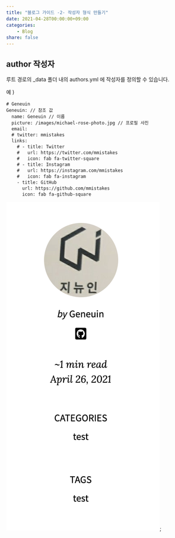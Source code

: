 ```yaml
---
title: "블로그 가이드 -2- 작성자 형식 만들기"
date: 2021-04-28T00:00:00+09:00
categories: 
    - Blog
share: false
---
```


## author 작성자

루트 경로의 _data 폴더 내의 authors.yml 에 작성자를 정의할 수 있습니다.

예 )
```
# Geneuin
Geneuin: // 참조 값
  name: Geneuin // 이름
  picture: /images/michael-rose-photo.jpg // 프로필 사진
  email:
  # twitter: mmistakes
  links:
    # - title: Twitter
    #   url: https://twitter.com/mmistakes
    #   icon: fab fa-twitter-square
    # - title: Instagram
    #   url: https://instagram.com/mmistakes
    #   icon: fab fa-instagram
    - title: GitHub
      url: https://github.com/mmistakes
      icon: fab fa-github-square
```

![author](/images/blog_guide/author.png);